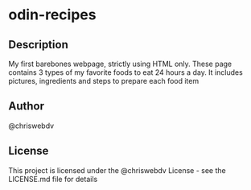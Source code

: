 # odin-recipes


## Description

My first barebones webpage, strictly using HTML only. These page contains 3 types of my favorite foods to eat 24 hours a day. It includes pictures, ingredients and steps to prepare each food item

## Author

@chriswebdv

## License

This project is licensed under the @chriswebdv License - see the LICENSE.md file for details

